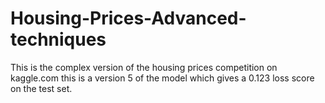 # Housing-Prices-Advanced-techniques
This is the complex version of the housing prices competition on kaggle.com
this is a version 5 of the model which gives a 0.123 loss score on the test set.
